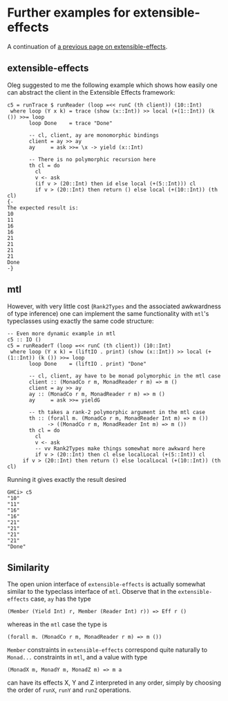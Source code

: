 # Further examples for extensible-effects

A continuation of [a previous page on
extensible-effects](../extensible-effects-interleaving/).

## extensible-effects

Oleg suggested to me the following example which shows how easily one
can abstract the client in the Extensible Effects framework:

    c5 = runTrace $ runReader (loop =<< runC (th client)) (10::Int)
     where loop (Y x k) = trace (show (x::Int)) >> local (+(1::Int)) (k ()) >>= loop
           loop Done    = trace "Done"
    
           -- cl, client, ay are monomorphic bindings
           client = ay >> ay
           ay     = ask >>= \x -> yield (x::Int)
    
           -- There is no polymorphic recursion here
           th cl = do
             cl
             v <- ask
             (if v > (20::Int) then id else local (+(5::Int))) cl
             if v > (20::Int) then return () else local (+(10::Int)) (th cl)
    {-
    The expected result is:
    10
    11
    16
    16
    21
    21
    21
    21
    Done
    -}

## mtl

However, with very little cost (`Rank2Types` and the associated
awkwardness of type inference) one can implement the same
functionality with `mtl`'s typeclasses using exactly the same
code structure:

    -- Even more dynamic example in mtl
    c5 :: IO ()
    c5 = runReaderT (loop =<< runC (th client)) (10::Int)
     where loop (Y x k) = (liftIO . print) (show (x::Int)) >> local (+(1::Int)) (k ()) >>= loop
           loop Done    = (liftIO . print) "Done"
    
           -- cl, client, ay have to be monad polymorphic in the mtl case
           client :: (MonadCo r m, MonadReader r m) => m ()
           client = ay >> ay
           ay :: (MonadCo r m, MonadReader r m) => m ()
           ay     = ask >>= yieldG
    
           -- th takes a rank-2 polymorphic argument in the mtl case
           th :: (forall m. (MonadCo r m, MonadReader Int m) => m ())
                 -> ((MonadCo r m, MonadReader Int m) => m ())
           th cl = do
             cl
             v <- ask
             -- vv Rank2Types make things somewhat more awkward here
             if v > (20::Int) then cl else localLocal (+(5::Int)) cl
	     if v > (20::Int) then return () else localLocal (+(10::Int)) (th cl)

Running it gives exactly the result desired

    GHCi> c5
    "10"
    "11"
    "16"
    "16"
    "21"
    "21"
    "21"
    "21"
    "Done"

## Similarity

The open union interface of `extensible-effects` is actually somewhat
similar to the typeclass interface of `mtl`.  Observe that in the
`extensible-effects` case, `ay` has the type

    (Member (Yield Int) r, Member (Reader Int) r)) => Eff r ()

whereas in the `mtl` case the type is

    (forall m. (MonadCo r m, MonadReader r m) => m ())

`Member` constraints in `extensible-effects` correspond quite
naturally to `Monad...` constraints in `mtl`, and a value with type

    (MonadX m, MonadY m, MonadZ m) => m a

can have its effects X, Y and Z interpreted in any order, simply
by choosing the order of `runX`, `runY` and `runZ` operations.


